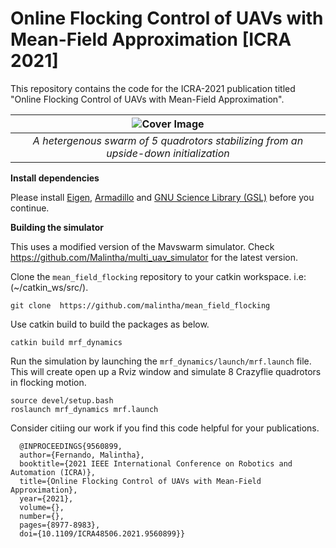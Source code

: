 # Online Flocking Control of UAVs with Mean-Field Approximation [ICRA 2021]

This repository contains the code for the ICRA-2021 publication titled "Online Flocking Control of UAVs with Mean-Field Approximation". 

| ![Cover Image](https://github.com/malintha/mean_field_flocking/blob/master/cover.gif?raw=true) |
|:--:| 
| *A hetergenous swarm of 5 quadrotors stabilizing from an upside-down initialization* |

**Install dependencies**

Please install [Eigen](http://eigen.tuxfamily.org/index.php?title=Main_Page), [Armadillo](https://www.uio.no/studier/emner/matnat/fys/FYS4411/v13/guides/installing-armadillo/) and [GNU Science Library (GSL)](https://www.gnu.org/software/gsl/) before you continue.


**Building the simulator**

This uses a modified version of the Mavswarm simulator. Check https://github.com/Malintha/multi_uav_simulator for the latest version.

Clone the `mean_field_flocking` repository to your catkin workspace. i.e: (~/catkin_ws/src/). 
    
    git clone  https://github.com/malintha/mean_field_flocking


Use catkin build to build the packages as below.
    
    catkin build mrf_dynamics

Run the simulation by launching the `mrf_dynamics/launch/mrf.launch` file. This will create open up a Rviz window and simulate 8 Crazyflie quadrotors in flocking motion.

    source devel/setup.bash
    roslaunch mrf_dynamics mrf.launch

Consider citiing our work if you find this code helpful for your publications.

      @INPROCEEDINGS{9560899,
      author={Fernando, Malintha},
      booktitle={2021 IEEE International Conference on Robotics and Automation (ICRA)}, 
      title={Online Flocking Control of UAVs with Mean-Field Approximation}, 
      year={2021},
      volume={},
      number={},
      pages={8977-8983},
      doi={10.1109/ICRA48506.2021.9560899}}
